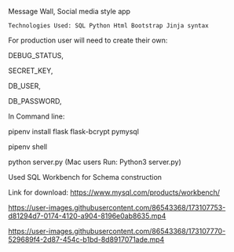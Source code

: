 Message Wall, Social media style app 

`Technologies Used: SQL Python Html Bootstrap Jinja syntax` 

For production user will need to create their own:

DEBUG_STATUS,

SECRET_KEY,

DB_USER,

DB_PASSWORD,

In Command line:

pipenv install flask flask-bcrypt pymysql 

pipenv shell 

python server.py (Mac users Run: Python3 server.py) 

Used SQL Workbench for Schema construction

Link for download: https://www.mysql.com/products/workbench/

https://user-images.githubusercontent.com/86543368/173107753-d81294d7-0174-4120-a904-8196e0ab8635.mp4



https://user-images.githubusercontent.com/86543368/173107770-529689f4-2d87-454c-b1bd-8d8917071ade.mp4
